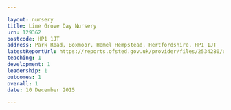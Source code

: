 ```yaml
---

layout: nursery
title: Lime Grove Day Nursery
urn: 129362
postcode: HP1 1JT
address: Park Road, Boxmoor, Hemel Hempstead, Hertfordshire, HP1 1JT
latestReportUrl: https://reports.ofsted.gov.uk/provider/files/2534280/urn/129362.pdf
teaching: 1
development: 1
leadership: 1
outcomes: 1
overall: 1
date: 10 December 2015

---
```

